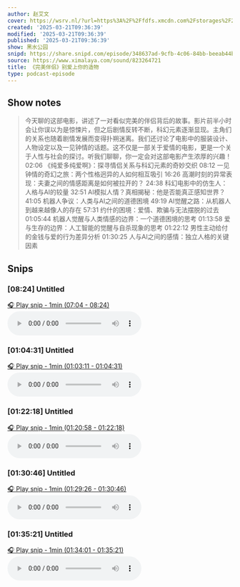 ```yaml
---
author: 赵艾文
cover: https://wsrv.nl/?url=https%3A%2F%2Ffdfs.xmcdn.com%2Fstorages%2F2e29-audiofreehighqps%2F36%2F40%2FGKwRIW4H_rnAAAPy2AIJ6MR9.jpeg&w=200&h=200
created: '2025-03-21T09:36:39'
modified: '2025-03-21T09:36:39'
published: '2025-03-21T09:36:39'
show: 黑水公园
snipd: https://share.snipd.com/episode/348637ad-9cfb-4c06-84bb-beeab44b80ba
source: https://www.ximalaya.com/sound/823264721
title: 《完美伴侣》别爱上你的造物
type: podcast-episode
---
```



## Show notes
> 今天聊的这部电影，讲述了一对看似完美的伴侣背后的故事。影片前半小时会让你误以为是惊悚片，但之后剧情反转不断，科幻元素逐渐显现。主角们的关系也随着剧情发展而变得扑朔迷离。我们还讨论了电影中的服装设计、人物设定以及一见钟情的话题。这不仅是一部关于爱情的电影，更是一个关于人性与社会的探讨。听我们聊聊，你一定会对这部电影产生浓厚的兴趣！
> 02:06 《纯爱多纯爱啊》：探寻情侣关系与科幻元素的奇妙交织
> 08:12 一见钟情的奇幻之旅：两个性格迥异的人如何相互吸引
> 16:26 高潮时刻的异常表现：夫妻之间的情感距离是如何被拉开的？
> 24:38 科幻电影中的仿生人：人格与AI的较量
> 32:51 AI模拟人情？真相揭秘：他是否能真正感知世界？
> 41:05 机器人争议：人类与AI之间的道德困境
> 49:19 AI觉醒之路：从机器人到越来越像人的存在
> 57:31 约什的困境：爱情、欺骗与无法摆脱的过去
> 01:05:44 机器人觉醒与人类情感的边界：一个道德困境的思考
> 01:13:58 爱与生存的边界：人工智能的觉醒与自杀现象的思考
> 01:22:12 男性主动给付的金钱与爱的行为差异分析
> 01:30:25 人与AI之间的感情：独立人格的关键因素

## Snips
### [08:24] Untitled
[🎧 Play snip - 1min️ (07:04 - 08:24)](https://share.snipd.com/snip/7f94a249-733c-4910-a5b6-ce48f5ec294b)
<audio controls> <source src="https://jt.ximalaya.com//GKwRIW4LsgsJAigRbgOCfmhg.m4a?channel=rss&album_id=3558668&track_id=823264721&uid=40763963&jt=https://aod.cos.tx.xmcdn.com/storages/351f-audiofreehighqps/6A/12/GKwRIW4LsgsJAigRbgOCfmhg.m4a#t=07:04,08:24"> </audio>
### [01:04:31] Untitled
[🎧 Play snip - 1min️ (01:03:11 - 01:04:31)](https://share.snipd.com/snip/3f9ec731-b5a0-4e34-b17e-8352119fc4a8)
<audio controls> <source src="https://jt.ximalaya.com//GKwRIW4LsgsJAigRbgOCfmhg.m4a?channel=rss&album_id=3558668&track_id=823264721&uid=40763963&jt=https://aod.cos.tx.xmcdn.com/storages/351f-audiofreehighqps/6A/12/GKwRIW4LsgsJAigRbgOCfmhg.m4a#t=01:03:11,01:04:31"> </audio>
### [01:22:18] Untitled
[🎧 Play snip - 1min️ (01:20:58 - 01:22:18)](https://share.snipd.com/snip/d75b956f-2a78-4a56-8ca5-29ea1085bedf)
<audio controls> <source src="https://jt.ximalaya.com//GKwRIW4LsgsJAigRbgOCfmhg.m4a?channel=rss&album_id=3558668&track_id=823264721&uid=40763963&jt=https://aod.cos.tx.xmcdn.com/storages/351f-audiofreehighqps/6A/12/GKwRIW4LsgsJAigRbgOCfmhg.m4a#t=01:20:58,01:22:18"> </audio>
### [01:30:46] Untitled
[🎧 Play snip - 1min️ (01:29:26 - 01:30:46)](https://share.snipd.com/snip/12b7f06c-b319-40ac-9aad-9d5b36860404)
<audio controls> <source src="https://jt.ximalaya.com//GKwRIW4LsgsJAigRbgOCfmhg.m4a?channel=rss&album_id=3558668&track_id=823264721&uid=40763963&jt=https://aod.cos.tx.xmcdn.com/storages/351f-audiofreehighqps/6A/12/GKwRIW4LsgsJAigRbgOCfmhg.m4a#t=01:29:26,01:30:46"> </audio>
### [01:35:21] Untitled
[🎧 Play snip - 1min️ (01:34:01 - 01:35:21)](https://share.snipd.com/snip/991ff488-3002-449d-bcde-10e6033846a7)
<audio controls> <source src="https://jt.ximalaya.com//GKwRIW4LsgsJAigRbgOCfmhg.m4a?channel=rss&album_id=3558668&track_id=823264721&uid=40763963&jt=https://aod.cos.tx.xmcdn.com/storages/351f-audiofreehighqps/6A/12/GKwRIW4LsgsJAigRbgOCfmhg.m4a#t=01:34:01,01:35:21"> </audio>
